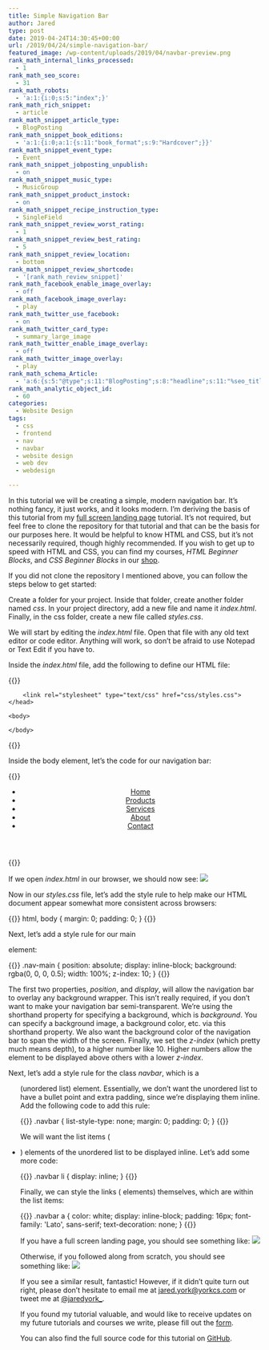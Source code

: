 ```yaml
---
title: Simple Navigation Bar
author: Jared
type: post
date: 2019-04-24T14:30:45+00:00
url: /2019/04/24/simple-navigation-bar/
featured_image: /wp-content/uploads/2019/04/navbar-preview.png
rank_math_internal_links_processed:
  - 1
rank_math_seo_score:
  - 31
rank_math_robots:
  - 'a:1:{i:0;s:5:"index";}'
rank_math_rich_snippet:
  - article
rank_math_snippet_article_type:
  - BlogPosting
rank_math_snippet_book_editions:
  - 'a:1:{i:0;a:1:{s:11:"book_format";s:9:"Hardcover";}}'
rank_math_snippet_event_type:
  - Event
rank_math_snippet_jobposting_unpublish:
  - on
rank_math_snippet_music_type:
  - MusicGroup
rank_math_snippet_product_instock:
  - on
rank_math_snippet_recipe_instruction_type:
  - SingleField
rank_math_snippet_review_worst_rating:
  - 1
rank_math_snippet_review_best_rating:
  - 5
rank_math_snippet_review_location:
  - bottom
rank_math_snippet_review_shortcode:
  - '[rank_math_review_snippet]'
rank_math_facebook_enable_image_overlay:
  - off
rank_math_facebook_image_overlay:
  - play
rank_math_twitter_use_facebook:
  - on
rank_math_twitter_card_type:
  - summary_large_image
rank_math_twitter_enable_image_overlay:
  - off
rank_math_twitter_image_overlay:
  - play
rank_math_schema_Article:
  - 'a:6:{s:5:"@type";s:11:"BlogPosting";s:8:"headline";s:11:"%seo_title%";s:13:"datePublished";s:20:"%date(Y-m-dTH:i:sP)%";s:12:"dateModified";s:24:"%modified(Y-m-dTH:i:sP)%";s:6:"author";a:2:{s:5:"@type";s:6:"Person";s:4:"name";s:5:"Jared";}s:8:"metadata";a:3:{s:5:"title";s:7:"Article";s:9:"isPrimary";b:1;s:4:"type";s:8:"template";}}'
rank_math_analytic_object_id:
  - 60
categories:
  - Website Design
tags:
  - css
  - frontend
  - nav
  - navbar
  - website design
  - web dev
  - webdesign

---
```

In this tutorial we will be creating a simple, modern navigation bar. It&#8217;s nothing fancy, it just works, and it looks modern. I&#8217;m deriving the basis of this tutorial from my [full screen landing page][1] tutorial. It&#8217;s not required, but feel free to clone the repository for that tutorial and that can be the basis for our purposes here. It would be helpful to know HTML and CSS, but it&#8217;s not necessarily required, though highly recommended. If you wish to get up to speed with HTML and CSS, you can find my courses, _HTML Beginner Blocks_, and _CSS Beginner Blocks_ in our [shop][2].

If you did not clone the repository I mentioned above, you can follow the steps below to get started:

Create a folder for your project. Inside that folder, create another folder named _css_. In your project directory, add a new file and name it _index.html_. Finally, in the css folder, create a new file called _styles.css_.

We will start by editing the _index.html_ file. Open that file with any old text editor or code editor. Anything will work, so don&#8217;t be afraid to use Notepad or Text Edit if you have to.

Inside the _index.html_ file, add the following to define our HTML file:

{{<highlight html>}}
<!DOCTYPE html>
<html>
    <head>
        <meta charset="utf-8">
        <meta lang="en-us">
        <title>Simple Nav Bar</title>

        <link rel="stylesheet" type="text/css" href="css/styles.css">
    </head>

    <body>
        
    </body>
</html>
{{</highlight>}}

Inside the body element, let&#8217;s the code for our navigation bar:

{{<highlight html>}}
<header class="site-header">
    <nav class="nav-main" role="navigation">
        <ul class="navbar">
            <li><a href="#">Home</a></li>
            <li><a href="#">Products</a></li>
            <li><a href="#">Services</a></li>
            <li><a href="#">About</a></li>
            <li><a href="#">Contact</a></li>
        </ul>
    </nav>
</header>
{{</highlight>}}

If we open _index.html_ in our browser, we should now see:
![](https://learn.yorkcs.com/wp-content/uploads/2019/04/webdesign-simple-navbar.png)

Now in our _styles.css_ file, let&#8217;s add the style rule to help make our HTML document appear somewhat more consistent across browsers:

{{<highlight css>}}
html, body {
  margin: 0;
  padding: 0;
}
{{</highlight>}}

Next, let&#8217;s add a style rule for our main _<nav>_ element:

{{<highlight css>}}
.nav-main {
  position: absolute;
  display: inline-block;
  background: rgba(0, 0, 0, 0.5);
  width: 100%;
  z-index: 10;
}
{{</highlight>}}

The first two properties, _position_, and _display_, will allow the navigation bar to overlay any background wrapper. This isn&#8217;t really required, if you don&#8217;t want to make your navigation bar semi-transparent. We&#8217;re using the shorthand property for specifying a background, which is _background_. You can specify a background image, a background color, etc. via this shorthand property. We also want the background color of the navigation bar to span the width of the screen. Finally, we set the _z-index_ (which pretty much means depth), to a higher number like 10. Higher numbers allow the element to be displayed above others with a lower _z-index_.

Next, let&#8217;s add a style rule for the class _navbar_, which is a _<ul>_ (unordered list) element. Essentially, we don&#8217;t want the unordered list to have a bullet point and extra padding, since we&#8217;re displaying them inline. Add the following code to add this rule:

{{<highlight css>}}
.navbar {
    list-style-type: none;
    margin: 0;
    padding: 0;
}
{{</highlight>}}

We will want the list items (_<li>_) elements of the unordered list to be displayed inline. Let&#8217;s add some more code:

{{<highlight css>}}
.navbar li {
    display: inline;
}
{{</highlight>}}

Finally, we can style the links (_<a>_ elements) themselves, which are within the list items:

{{<highlight css>}}
.navbar a {
    color: white;
    display: inline-block;
    padding: 16px;
    font-family: 'Lato', sans-serif;
    text-decoration: none;
}
{{</highlight>}}

If you have a full screen landing page, you should see something like:
![](https://learn.yorkcs.com/wp-content/uploads/2019/04/navbar-preview-1.png)

Otherwise, if you followed along from scratch, you should see something like:
![](https://learn.yorkcs.com/wp-content/uploads/2019/04/webdesign-navbar-scratch.png)

If you see a similar result, fantastic! However, if it didn&#8217;t quite turn out right, please don&#8217;t hesitate to email me at [jared.york@yorkcs.com][3] or tweet me at [@jaredyork_][4].

If you found my tutorial valuable, and would like to receive updates on my future tutorials and courses we write, please fill out the [form][5].

You can also find the full source code for this tutorial on [GitHub][6].

 [1]: https://github.com/jaredyork/TutWebDesignFullscreenLanding
 [2]: https://learn.yorkcs.com/product-category/programming-courses
 [3]: mailto://jared.york@yorkcs.com
 [4]: https://twitter.com/jaredyork_
 [5]: https://forms.gle/uUmYEVrNBKvxBo296
 [6]: https://github.com/jaredyork/TutWebDesignSimpleNavBar